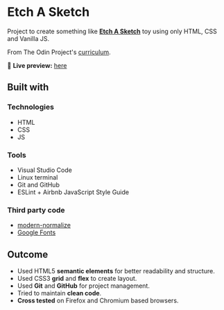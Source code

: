 # Etch A Sketch

Project to create something like [**Etch A Sketch**](https://en.wikipedia.org/wiki/Etch_A_Sketch) toy using only HTML, CSS and Vanilla JS.

From The Odin Project's [curriculum](https://www.theodinproject.com/courses/foundations/lessons/etch-a-sketch-project).

🔗 **Live preview:** [here](https://artis-dev.github.io/etch-a-sketch/)

## Built with

### Technologies

* HTML
* CSS
* JS

### Tools

* Visual Studio Code
* Linux terminal
* Git and GitHub
* ESLint + Airbnb JavaScript Style Guide

### Third party code

* [modern-normalize](https://github.com/sindresorhus/modern-normalize)
* [Google Fonts](https://fonts.google.com/)

## Outcome

* Used HTML5 **semantic elements** for better readability and structure.
* Used CSS3 **grid** and **flex** to create layout.
* Used **Git** and **GitHub** for project management.
* Tried to maintain **clean code**.
* **Cross tested** on Firefox and Chromium based browsers.
